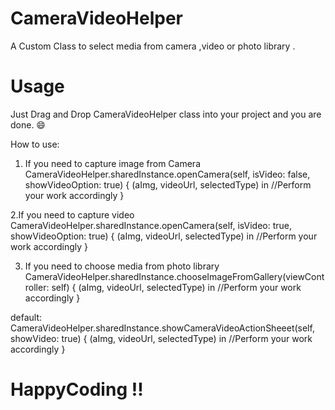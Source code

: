 # CameraVideoHelper
A Custom Class to select media from camera ,video  or photo library .

# Usage
Just Drag and Drop CameraVideoHelper class into your project and you are done. 😄

How to use:

1.  If you need to capture image from Camera 
 CameraVideoHelper.sharedInstance.openCamera(self, isVideo: false, showVideoOption: true) { (aImg, videoUrl, selectedType)  in
      //Perform your work accordingly
 } 
 
2.If you need to capture video
  CameraVideoHelper.sharedInstance.openCamera(self, isVideo: true, showVideoOption: true) { (aImg, videoUrl, selectedType) in
      //Perform your work accordingly
  }
  
3. If you need to choose media from photo library
  CameraVideoHelper.sharedInstance.chooseImageFromGallery(viewController: self) { (aImg, videoUrl, selectedType) in
      //Perform your work accordingly
  }
  
default:
CameraVideoHelper.sharedInstance.showCameraVideoActionSheeet(self, showVideo: true) { (aImg, videoUrl, selectedType) in
    //Perform your work accordingly
    }
    
# HappyCoding !!
